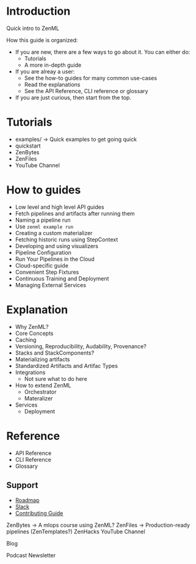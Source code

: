 <!-- markdown-link-check-disable -->

# Introduction

Quick intro to ZenML

How this guide is organized:

- If you are new, there are a few ways to go about it. You can either do:
    - Tutorials
    - A more in-depth guide
- If you are alreay a user:
    - See the how-to guides for many common use-cases 
    - Read the explanations
    - See the API Reference, CLI reference or glossary
- If you are just curious, then start from the top.

# Tutorials

- examples/ -> Quick examples to get going quick
- quickstart
- ZenBytes
- ZenFiles
- YouTube Channel

# How to guides
- Low level and high level API guides
- Fetch pipelines and artifacts after running them
- Naming a pipeline run
- Use `zenml example run`
- Creating a custom materializer
- Fetching historic runs using StepContext
- Developing and using visualizers
- Pipeline Configuration
- Run Your Pipelines in the Cloud
- Cloud-specific guide
- Convenient Step Fixtures
- Continuous Training and Deployment
- Managing External Services

# Explanation
- Why ZenML?
- Core Concepts
- Caching
- Versioning, Reproducibility, Audability, Provenance?
- Stacks and StackComponents?
- Materializing artifacts
- Standardized Artifacts and Artifac Types
- Integrations
    - Not sure what to do here
- How to extend ZenML
    - Orchestrator
    - Materalizer 
- Services
    - Deployment

# Reference
- API Reference
- CLI Reference
- Glossary

## Support
- [Roadmap](support/roadmap.md)
- [Slack](https://zenml.io/slack-invite)
- [Contributing Guide](../resources/contributing.md)

ZenBytes -> A mlops course using ZenML?
ZenFiles -> Production-ready pipelines (ZenTemplates?)
ZenHacks
YouTube Channel


Blog

Podcast
Newsletter